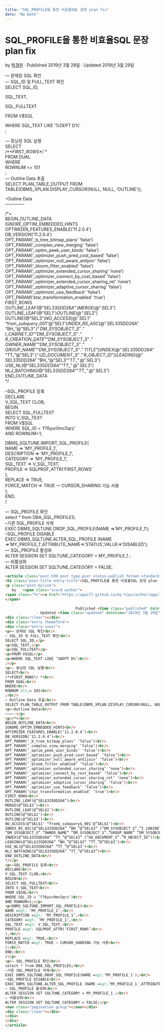 ```yaml
---
title: "SQL_PROFILE을 통한 비효율SQL 문장 plan fix"
date: "No Date"
---
```


SQL\_PROFILE을 통한 비효율SQL 문장 plan fix
===================================

by 
[박경원](https://appi77.github.io/my-tips/author/appi77/ "박경원이(가) 작성한 글")
·
Published 2019년 3월 28일
· Updated 2019년 3월 29일

— 문제된 SQL 확인  
— SQL\_ID 및 FULL\_TEXT 확인  
SELECT SQL\_ID,

SQL\_TEXT,

SQL\_FULLTEXT

FROM V$SQL

WHERE SQL\_TEXT LIKE ‘%DEPT D%’  
;

— 튜닝된 SQL 실행  
SELECT  
/\*+FIRST\_ROWS\*/ \*  
FROM DUAL  
WHERE  
ROWNUM <= 101  
;  
— Outline Data 추출  
SELECT PLAN\_TABLE\_OUTPUT FROM TABLE(DBMS\_XPLAN.DISPLAY\_CURSOR(NULL, NULL, ‘OUTLINE’));

–Outline Data  
————-

/\*+  
BEGIN\_OUTLINE\_DATA  
IGNORE\_OPTIM\_EMBEDDED\_HINTS  
OPTIMIZER\_FEATURES\_ENABLE(‘11.2.0.4’)  
DB\_VERSION(‘11.2.0.4’)  
OPT\_PARAM(‘\_b\_tree\_bitmap\_plans’ ‘false’)  
OPT\_PARAM(‘\_complex\_view\_merging’ ‘false’)  
OPT\_PARAM(‘\_optim\_peek\_user\_binds’ ‘false’)  
OPT\_PARAM(‘\_optimizer\_push\_pred\_cost\_based’ ‘false’)  
OPT\_PARAM(‘\_optimizer\_null\_aware\_antijoin’ ‘false’)  
OPT\_PARAM(‘\_bloom\_filter\_enabled’ ‘false’)  
OPT\_PARAM(‘\_optimizer\_extended\_cursor\_sharing’ ‘none’)  
OPT\_PARAM(‘\_optimizer\_connect\_by\_cost\_based’ ‘false’)  
OPT\_PARAM(‘\_optimizer\_extended\_cursor\_sharing\_rel’ ‘none’)  
OPT\_PARAM(‘\_optimizer\_adaptive\_cursor\_sharing’ ‘false’)  
OPT\_PARAM(‘\_optimizer\_use\_feedback’ ‘false’)  
OPT\_PARAM(‘star\_transformation\_enabled’ ‘true’)  
FIRST\_ROWS  
OUTLINE\_LEAF(@”SEL$335DD26A”)  
MERGE(@”SEL$3″)  
OUTLINE\_LEAF(@”SEL$1″)  
OUTLINE(@”SEL$2″)  
OUTLINE(@”SEL$3″)  
NO\_ACCESS(@”SEL$1″ “from$\_subquery$\_001″@”SEL$1″)  
INDEX\_RS\_ASC(@”SEL$335DD26A” “BH\_”@”SEL$3” (“DM\_SYSOBJECT\_S”.”I\_CABINET\_ID” “DM\_SYSOBJECT\_S”.”R\_CREATION\_DATE”  
“DM\_SYSOBJECT\_S”.”OWNER\_NAME” “DM\_SYSOBJECT\_S”.”GROUP\_NAME” “DM\_SYSOBJECT\_S”.”TITLE”))  
INDEX(@”SEL$335DD26A” “TT\_”@”SEL$3” (“UD\_DOCUMENT\_S”.”R\_OBJECT\_ID”))  
LEADING(@”SEL$335DD26A” “BH\_”@”SEL$3” “TT\_”@”SEL$3″)  
USE\_NL(@”SEL$335DD26A” “TT\_”@”SEL$3″)  
NLJ\_BATCHING(@”SEL$335DD26A” “TT\_”@”SEL$3”)  
END\_OUTLINE\_DATA  
\*/

–SQL\_PROFILE 등록  
DECLARE  
V\_SQL\_TEXT CLOB;  
BEGIN  
SELECT SQL\_FULLTEXT  
INTO V\_SQL\_TEXT  
FROM V$SQL  
WHERE SQL\_ID = ‘f76yur0mc5qrz’  
AND ROWNUM=1;

DBMS\_SQLTUNE.IMPORT\_SQL\_PROFILE(  
NAME => ‘MY\_PROFILE\_1’,  
DESCRIPTION => ‘MY\_PROFILE\_1’,  
CATEGORY => ‘MY\_PROFILE\_1’,  
SQL\_TEXT => V\_SQL\_TEXT,  
PROFILE => SQLPROF\_ATTR(‘FIRST\_ROWS’  
),  
REPLACE => TRUE,  
FORCE\_MATCH => TRUE — CURSOR\_SHARING 기능 사용  
);  
END;  
/

— SQL\_PROFILE 확인  
select \* from DBA\_SQL\_PROFILES;  
–기존 SQL\_PROFILE 삭제  
EXEC DBMS\_SQLTUNE.DROP\_SQL\_PROFILE(NAME =>’MY\_PROFILE\_1′);  
–SQL\_PROFILE DISABLE  
EXEC DBMS\_SQLTUNE.ALTER\_SQL\_PROFILE (NAME =>’MY\_PROFILE\_1′,ATTRIBUTE\_NAME=>’STATUS’,VALUE=>’DISABLED’);  
— SQL\_PROFILE 활성화  
ALTER SESSION SET SQLTUNE\_CATEGORY = MY\_PROFILE\_1 ;  
— 비활성화  
ALTER SESSION SET SQLTUNE\_CATEGORY = FALSE;

```html
<article class="post-599 post type-post status-publish format-standard hentry category-rdbms"><div class="post-inner group">
<h1 class="post-title entry-title">SQL_PROFILE을 통한 비효율SQL 문장 plan fix</h1>
<p class="post-byline">
   by   <span class="vcard author">
<span class="fn"><a href="https://appi77.github.io/my-tips/author/appi77/" rel="author" title="박경원이(가) 작성한 글">박경원</a></span>
</span>
   ·
                                Published <time class="published" datetime="2019년 3월 28일">2019년 3월 28일</time>
              · Updated <time class="updated" datetime="2019년 3월 29일">2019년 3월 29일</time></p>
<div class="clear"></div>
<div class="entry themeform">
<div class="entry-inner">
<p>— 문제된 SQL 확인<br/>
— SQL_ID 및 FULL_TEXT 확인<br/>
SELECT SQL_ID,</p>
<p>SQL_TEXT,</p>
<p>SQL_FULLTEXT</p>
<p>FROM V$SQL</p>
<p>WHERE SQL_TEXT LIKE ‘%DEPT D%’<br/>
;</p>
<p>— 튜닝된 SQL 실행<br/>
SELECT<br/>
/*+FIRST_ROWS*/ *<br/>
FROM DUAL<br/>
WHERE<br/>
ROWNUM &lt;= 101<br/>
;<br/>
— Outline Data 추출<br/>
SELECT PLAN_TABLE_OUTPUT FROM TABLE(DBMS_XPLAN.DISPLAY_CURSOR(NULL, NULL, ‘OUTLINE’));</p>
<p>–Outline Data<br/>
————-</p>
<p>/*+<br/>
BEGIN_OUTLINE_DATA<br/>
IGNORE_OPTIM_EMBEDDED_HINTS<br/>
OPTIMIZER_FEATURES_ENABLE(‘11.2.0.4’)<br/>
DB_VERSION(‘11.2.0.4’)<br/>
OPT_PARAM(‘_b_tree_bitmap_plans’ ‘false’)<br/>
OPT_PARAM(‘_complex_view_merging’ ‘false’)<br/>
OPT_PARAM(‘_optim_peek_user_binds’ ‘false’)<br/>
OPT_PARAM(‘_optimizer_push_pred_cost_based’ ‘false’)<br/>
OPT_PARAM(‘_optimizer_null_aware_antijoin’ ‘false’)<br/>
OPT_PARAM(‘_bloom_filter_enabled’ ‘false’)<br/>
OPT_PARAM(‘_optimizer_extended_cursor_sharing’ ‘none’)<br/>
OPT_PARAM(‘_optimizer_connect_by_cost_based’ ‘false’)<br/>
OPT_PARAM(‘_optimizer_extended_cursor_sharing_rel’ ‘none’)<br/>
OPT_PARAM(‘_optimizer_adaptive_cursor_sharing’ ‘false’)<br/>
OPT_PARAM(‘_optimizer_use_feedback’ ‘false’)<br/>
OPT_PARAM(‘star_transformation_enabled’ ‘true’)<br/>
FIRST_ROWS<br/>
OUTLINE_LEAF(@”SEL$335DD26A”)<br/>
MERGE(@”SEL$3″)<br/>
OUTLINE_LEAF(@”SEL$1″)<br/>
OUTLINE(@”SEL$2″)<br/>
OUTLINE(@”SEL$3″)<br/>
NO_ACCESS(@”SEL$1″ “from$_subquery$_001″@”SEL$1″)<br/>
INDEX_RS_ASC(@”SEL$335DD26A” “BH_”@”SEL$3” (“DM_SYSOBJECT_S”.”I_CABINET_ID” “DM_SYSOBJECT_S”.”R_CREATION_DATE”<br/>
“DM_SYSOBJECT_S”.”OWNER_NAME” “DM_SYSOBJECT_S”.”GROUP_NAME” “DM_SYSOBJECT_S”.”TITLE”))<br/>
INDEX(@”SEL$335DD26A” “TT_”@”SEL$3” (“UD_DOCUMENT_S”.”R_OBJECT_ID”))<br/>
LEADING(@”SEL$335DD26A” “BH_”@”SEL$3” “TT_”@”SEL$3″)<br/>
USE_NL(@”SEL$335DD26A” “TT_”@”SEL$3″)<br/>
NLJ_BATCHING(@”SEL$335DD26A” “TT_”@”SEL$3”)<br/>
END_OUTLINE_DATA<br/>
*/</p>
<p>–SQL_PROFILE 등록<br/>
DECLARE<br/>
V_SQL_TEXT CLOB;<br/>
BEGIN<br/>
SELECT SQL_FULLTEXT<br/>
INTO V_SQL_TEXT<br/>
FROM V$SQL<br/>
WHERE SQL_ID = ‘f76yur0mc5qrz’<br/>
AND ROWNUM=1;</p>
<p>DBMS_SQLTUNE.IMPORT_SQL_PROFILE(<br/>
NAME =&gt; ‘MY_PROFILE_1’,<br/>
DESCRIPTION =&gt; ‘MY_PROFILE_1’,<br/>
CATEGORY =&gt; ‘MY_PROFILE_1’,<br/>
SQL_TEXT =&gt; V_SQL_TEXT,<br/>
PROFILE =&gt; SQLPROF_ATTR(‘FIRST_ROWS’<br/>
),<br/>
REPLACE =&gt; TRUE,<br/>
FORCE_MATCH =&gt; TRUE — CURSOR_SHARING 기능 사용<br/>
);<br/>
END;<br/>
/</p>
<p>— SQL_PROFILE 확인<br/>
select * from DBA_SQL_PROFILES;<br/>
–기존 SQL_PROFILE 삭제<br/>
EXEC DBMS_SQLTUNE.DROP_SQL_PROFILE(NAME =&gt;’MY_PROFILE_1′);<br/>
–SQL_PROFILE DISABLE<br/>
EXEC DBMS_SQLTUNE.ALTER_SQL_PROFILE (NAME =&gt;’MY_PROFILE_1′,ATTRIBUTE_NAME=&gt;’STATUS’,VALUE=&gt;’DISABLED’);<br/>
— SQL_PROFILE 활성화<br/>
ALTER SESSION SET SQLTUNE_CATEGORY = MY_PROFILE_1 ;<br/>
— 비활성화<br/>
ALTER SESSION SET SQLTUNE_CATEGORY = FALSE;</p>
<nav class="pagination group"></nav></div>
<div class="clear"></div>
</div>
</div>
</article>
```

